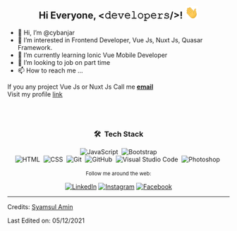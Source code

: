 <div align="center">
<h2> Hi Everyone, <𝚍𝚎𝚟𝚎𝚕𝚘𝚙𝚎𝚛𝚜/>! <img src="https://github.com/ABSphreak/ABSphreak/blob/master/gifs/Hi.gif" width="30px"></h2>
</div>


- 👋 Hi, I’m @cybanjar
- 👀 I’m interested in Frontend Developer, Vue Js, Nuxt Js, Quasar Framework.
- 🌱 I’m currently learning Ionic Vue Mobile Developer
- 💞️ I’m looking to job on part time
- 📫 How to reach me ...

If you any project Vue Js or Nuxt Js Call me <a href="mailto:cybanjar@gmail.com"><b>email</b></a></br>
Visit my profile <a href="https://cybanjar.github.io/syamsulamin">link</a>


<div align="center">

</br>
</br>

### 🛠 &nbsp;Tech Stack

![JavaScript](https://img.shields.io/badge/-JavaScript-05122A?style=flat&logo=javascript)&nbsp;
![Bootstrap](https://img.shields.io/badge/-Bootstrap-05122A?style=flat&logo=bootstrap&logoColor=563D7C)\
![HTML](https://img.shields.io/badge/-HTML-05122A?style=flat&logo=HTML5)&nbsp;
![CSS](https://img.shields.io/badge/-CSS-05122A?style=flat&logo=CSS3&logoColor=1572B6)&nbsp;
![Git](https://img.shields.io/badge/-Git-05122A?style=flat&logo=git)&nbsp;
![GitHub](https://img.shields.io/badge/-GitHub-05122A?style=flat&logo=github)&nbsp;
![Visual Studio Code](https://img.shields.io/badge/-Visual%20Studio%20Code-05122A?style=flat&logo=visual-studio-code&logoColor=007ACC)&nbsp;
![Photoshop](https://img.shields.io/badge/-Photoshop-05122A?style=flat&logo=adobe-photoshop)&nbsp;


<small>Follow me around the web:</small><br>

<a href="https://www.linkedin.com/in/syamsul-amin" target="_blank"><img src="https://img.shields.io/badge/LinkedIn-%230077B5.svg?&style=flat-square&logo=linkedin&logoColor=white" alt="LinkedIn"></a>
<a href="https://www.instagram.com/syamsulamin1791/" target="_blank"><img src="https://img.shields.io/badge/Instagram-%23E4405F.svg?&style=flat-square&logo=instagram&logoColor=white" alt="Instagram"></a>
<a href="https://www.facebook.com/umaminzamin/" target="_blank"><img src="https://img.shields.io/badge/Facebook-%231877F2.svg?&style=flat-square&logo=facebook&logoColor=white" alt="Facebook"></a>

</div>


----
Credits: [Syamsul Amin](https://github.com/cybanjar)

Last Edited on: 05/12/2021

<!---
cybanjar/cybanjar is a ✨ special ✨ repository because its `README.md` (this file) appears on your GitHub profile.
You can click the Preview link to take a look at your changes.
--->

